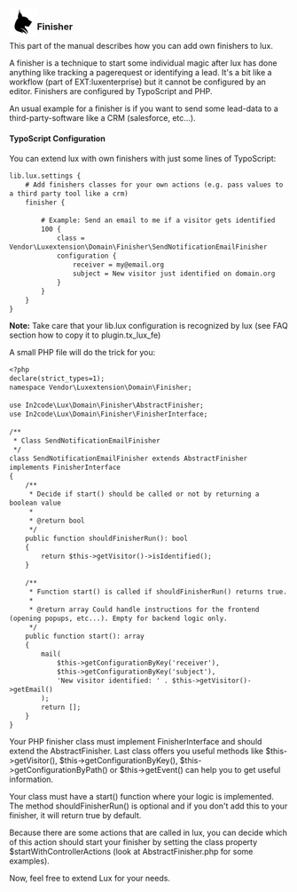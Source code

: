 <img align="left" src="../../../Resources/Public/Icons/lux.svg" width="50" />

### Finisher

This part of the manual describes how you can add own finishers to lux.

A finisher is a technique to start some individual magic after lux has done anything like tracking a pagerequest or
identifying a lead. It's a bit like a workflow (part of EXT:luxenterprise) but it cannot be configured by an editor.
Finishers are configured by TypoScript and PHP.

An usual example for a finisher is if you want to send some lead-data to a third-party-software like a CRM
(salesforce, etc...).


#### TypoScript Configuration

You can extend lux with own finishers with just some lines of TypoScript:

```
lib.lux.settings {
    # Add finishers classes for your own actions (e.g. pass values to a third party tool like a crm)
    finisher {

        # Example: Send an email to me if a visitor gets identified
        100 {
            class = Vendor\Luxextension\Domain\Finisher\SendNotificationEmailFinisher
            configuration {
                receiver = my@email.org
                subject = New visitor just identified on domain.org
            }
        }
    }
}
```

**Note:** Take care that your lib.lux configuration is recognized by lux (see FAQ section how to copy it to plugin.tx_lux_fe)


A small PHP file will do the trick for you:

```
<?php
declare(strict_types=1);
namespace Vendor\Luxextension\Domain\Finisher;

use In2code\Lux\Domain\Finisher\AbstractFinisher;
use In2code\Lux\Domain\Finisher\FinisherInterface;

/**
 * Class SendNotificationEmailFinisher
 */
class SendNotificationEmailFinisher extends AbstractFinisher implements FinisherInterface
{
    /**
     * Decide if start() should be called or not by returning a boolean value
     *
     * @return bool
     */
    public function shouldFinisherRun(): bool
    {
        return $this->getVisitor()->isIdentified();
    }

    /**
     * Function start() is called if shouldFinisherRun() returns true.
     *
     * @return array Could handle instructions for the frontend (opening popups, etc...). Empty for backend logic only.
     */
    public function start(): array
    {
        mail(
            $this->getConfigurationByKey('receiver'),
            $this->getConfigurationByKey('subject'),
            'New visitor identified: ' . $this->getVisitor()->getEmail()
        );
        return [];
    }
}

```

Your PHP finisher class must implement FinisherInterface and should extend the AbstractFinisher. Last class offers you
useful methods like $this->getVisitor(), $this->getConfigurationByKey(), $this->getConfigurationByPath()
or $this->getEvent() can help you to get useful information.

Your class must have a start() function where your logic is implemented. The method shouldFinisherRun() is optional
and if you don't add this to your finisher, it will return true by default.

Because there are some actions that are called in lux, you can decide which of this action should start your finisher
by setting the class property $startWithControllerActions (look at AbstractFinisher.php for some examples).

Now, feel free to extend Lux for your needs.
